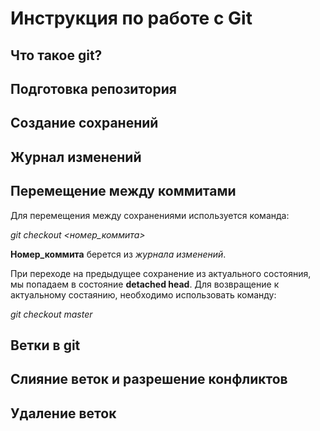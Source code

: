 # Инструкция по работе с Git


## Что такое git?

## Подготовка репозитория

## Создание сохранений

## Журнал изменений

## Перемещение между коммитами

Для перемещения между сохранениями используется команда:

*git checkout <номер_коммита>*

**Номер_коммита** берется из _журнала изменений_.

При переходе на предыдущее сохранение из актуального состояния, мы попадаем в состояние **detached head**.
Для возвращение к актуальному состаянию, необходимо использовать команду:

*git checkout master*

## Ветки в git

## Слияние веток и разрешение конфликтов

## Удаление веток